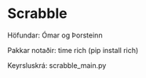 # Scrabble
Höfundar: Ómar og Þorsteinn

Pakkar notaðir:
time
rich (pip install rich)

Keyrsluskrá: scrabble_main.py
